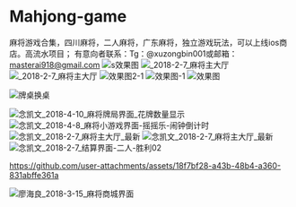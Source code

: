 # Mahjong-game
麻将游戏合集，四川麻将，二人麻将，广东麻将，独立游戏玩法，可以上线ios商店。高流水项目；
有意向者联系：Tg：@xuzongbin001或邮箱：masterai918@gmail.com
![s效果图](https://github.com/user-attachments/assets/0222a62c-a275-4113-96c5-89c016aba2ba)
![_2018-2-7_麻将主大厅](https://github.com/user-attachments/assets/404d054e-0ac3-41fd-a7bc-93f29ebbd9cb)
![_2018-2-7_麻将主大厅](https://github.com/user-attachments/assets/47785641-84a5-43fa-85e9-2cabc4b12227)
![效果图2-1](https://github.com/user-attachments/assets/16d0d97a-104a-4eda-9cab-012115337201)
![效果图-1](https://github.com/user-attachments/assets/fd771b9a-3563-46b4-b003-ea0eb594a358)
![效果图](https://github.com/user-attachments/assets/af1c92c8-52e0-40fa-af76-43050033deb9)

![牌桌换桌](https://github.com/user-attachments/assets/9b777f74-cd91-4c03-aff6-e627b0d7c6dd)

![念凯文_2018-4-10_麻将牌局界面_花牌数量显示](https://github.com/user-attachments/assets/7310a438-57cd-4c24-a770-63b31523f0a7)
![念凯文_2018-4-8_麻将小游戏界面-摇摇乐-闹钟倒计时](https://github.com/user-attachments/assets/1853dfca-9db1-4618-b73d-830e4f57e821)
![念凯文_2018-2-7_麻将主大厅_最新](https://github.com/user-attachments/assets/2ccfd1ea-97b3-4eb8-81db-926e6d922b50)
![念凯文_2018-2-7_麻将主大厅_最新](https://github.com/user-attachments/assets/945d3bfe-d17d-4f98-b8d1-482a72b2e7bf)
![念凯文_2018-2-7_结算界面-二人-胜利02](https://github.com/user-attachments/assets/ab34a19c-9ba3-49b2-8a8e-8d370c81dc57)


https://github.com/user-attachments/assets/18f7bf28-a43b-48b4-a360-831abffe361a


![廖海良_2018-3-15_麻将商城界面](https://github.com/user-attachments/assets/55c5a650-af8e-4b5f-95c3-dceaf7142e21)
